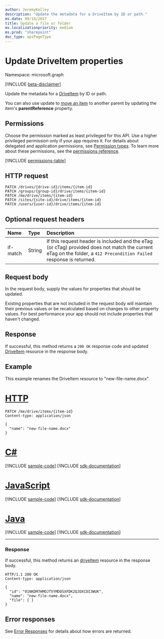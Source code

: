 ```yaml
---
author: JeremyKelley
description: "Update the metadata for a DriveItem by ID or path."
ms.date: 09/10/2017
title: Update a file or folder
ms.localizationpriority: medium
ms.prod: "sharepoint"
doc_type: apiPageType
---
```

# Update DriveItem properties

Namespace: microsoft.graph

[!INCLUDE [beta-disclaimer](../../includes/beta-disclaimer.md)]

Update the metadata for a [DriveItem](../resources/driveitem.md) by ID or path.

You can also use update to [move an item](driveitem-move.md) to another parent by updating the item's **parentReference** property.

## Permissions

Choose the permission marked as least privileged for this API. Use a higher privileged permission only if your app requires it. For details about delegated and application permissions, see [Permission types](/graph/permissions-overview#permission-types). To learn more about these permissions, see the [permissions reference](/graph/permissions-reference).

<!-- { "blockType": "permissions", "name": "driveitem_update" } -->
[!INCLUDE [permissions-table](../includes/permissions/driveitem-update-permissions.md)]

## HTTP request

<!-- { "blockType": "ignored" } -->

```http
PATCH /drives/{drive-id}/items/{item-id}
PATCH /groups/{group-id}/drive/items/{item-id}
PATCH /me/drive/items/{item-id}
PATCH /sites/{site-id}/drive/items/{item-id}
PATCH /users/{user-id}/drive/items/{item-id}
```

## Optional request headers

| Name          | Type   | Description                                                                                                                                                         |
|:--------------|:-------|:--------------------------------------------------------------------------------------------------------------------------------------------------------------------|
| if-match      | String | If this request header is included and the eTag (or cTag) provided does not match the current eTag on the folder, a `412 Precondition Failed` response is returned. |

## Request body

In the request body, supply the values for properties that should be updated.

Existing properties that are not included in the request body will maintain their previous values or be recalculated based on changes to other property values.
For best performance your app should not include properties that haven't changed.

## Response

If successful, this method returns a `200 OK` response code and updated [DriveItem](../resources/driveitem.md) resource in the response body.

## Example

This example renames the DriveItem resource to "new-file-name.docx".


# [HTTP](#tab/http)
<!-- { "blockType": "request", "name": "update-item" } -->

```http
PATCH /me/drive/items/{item-id}
Content-type: application/json

{
  "name": "new-file-name.docx"
}
```

# [C#](#tab/csharp)
[!INCLUDE [sample-code](../includes/snippets/csharp/update-item-csharp-snippets.md)]
[!INCLUDE [sdk-documentation](../includes/snippets/snippets-sdk-documentation-link.md)]

# [JavaScript](#tab/javascript)
[!INCLUDE [sample-code](../includes/snippets/javascript/update-item-javascript-snippets.md)]
[!INCLUDE [sdk-documentation](../includes/snippets/snippets-sdk-documentation-link.md)]

# [Java](#tab/java)
[!INCLUDE [sample-code](../includes/snippets/java/update-item-java-snippets.md)]
[!INCLUDE [sdk-documentation](../includes/snippets/snippets-sdk-documentation-link.md)]

---


### Response

If successful, this method returns an [driveItem][item-resource] resource in the response body.

<!-- { "blockType": "response", "@odata.type": "microsoft.graph.driveItem", "truncated": true } -->

```http
HTTP/1.1 200 OK
Content-type: application/json

{
  "id": "01NKDM7HMOJTVYMDOSXFDK2QJDXCDI3WUK",
  "name": "new-file-name.docx",
  "file": { }
}
```

## Error responses

See [Error Responses][error-response] for details about how errors are returned.

[error-response]: /graph/errors
[item-resource]: ../resources/driveitem.md

<!--
{
  "type": "#page.annotation",
  "description": "Update or replace the contents or properties of an item.",
  "keywords": "update,replace,contents,item",
  "section": "documentation",
  "tocPath": "Items/Update",
  "suppressions": [
  ]
}
-->


